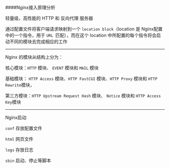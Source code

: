 ####Nginx接入原理分析

轻量级，高性能的 HTTP 和 反向代理 服务器

通过配置文件将客户端请求映射到一个 `location block`（location 是 Nginx配置中的一个指令，用于 `URL `匹配），而在这个 location 中所配置的每个指令将会启动不同的模块去完成相应的工作

---

Nginx 的模块从结构上分为：

核心模块：`HTTP` 模块、 `EVENT` 模块和 `MAIL` 模块

基础模块： `HTTP Access` 模块、`HTTP FastCGI` 模块、`HTTP Proxy` 模块和 `HTTP Rewrite`模块，

第三方模块：`HTTP Upstream Request Hash` 模块、 `Notice` 模块和 `HTTP Access Key`模块

---

Nginx启动

`conf` 存放配置文件

`html` 网页文件

`logs` 存放日志

`sbin` 启动、停止等脚本